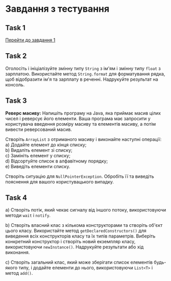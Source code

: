 # Завдання з тестування

## Task 1

[Перейти до завдання 1](https://docs.google.com/spreadsheets/d/1ejKdhOK9z3KQ7oBaWkIMNROGwm4WUnkmxqjykY061Yg/edit?gid=0#gid=0)

## Task 2

Оголосіть і ініціалізуйте змінну типу `String` з ім'ям і змінну типу `float` з зарплатою. Використайте метод
`String.format` для форматування рядка, щоб відобразити ім'я та зарплату в реченні. Надрукуйте результат на консоль.

## Task 3

**Реверс масиву:** Напишіть програму на Java, яка приймає масив цілих чисел і реверсує його елементи. Ваша програма має
запросити у користувача введення розміру масиву та елементів масиву, а потім вивести реверсований масив.

Створіть `ArrayList` з отриманого масиву і виконайте наступні операції:
a) Додайте елемент до кінця списку;  
b) Видаліть елемент зі списку;  
c) Замініть елемент у списку;  
d) Відсортуйте список в алфавітному порядку;  
e) Виведіть елементи списку.

Створіть ситуацію для `NullPointerException`. Обробіть її та виведіть пояснення для вашого користувацького випадку.

## Task 4

a) Створіть потік, який чекає сигналу від іншого потоку, використовуючи методи `wait` і `notify`.

b) Створіть власний клас з кількома конструкторами та створіть об'єкт цього класу. Використайте метод
`getDeclaredConstructors()` для виведення всіх конструкторів класу та їх типів параметрів. Виберіть конкретний
конструктор і створіть новий екземпляр класу, використовуючи `newInstance()`. Надрукуйте результати або хід виконання.

c) Створіть загальний клас, який може зберігати список елементів будь-якого типу, і додайте елементи до нього,
використовуючи `List<T>` і метод `add()`.
